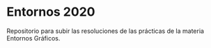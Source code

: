 # Entornos 2020
Repositorio para subir las resoluciones de las prácticas de la materia Entornos Gráficos.
